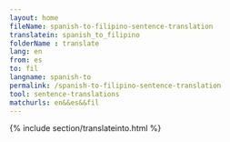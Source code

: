 ```yaml
---
layout: home
fileName: spanish-to-filipino-sentence-translation
translatein: spanish_to_filipino
folderName : translate
lang: en
from: es
to: fil
langname: spanish-to
permalink: /spanish-to-filipino-sentence-translation
tool: sentence-translations
matchurls: en&&es&&fil
---
```

{% include section/translateinto.html %}
